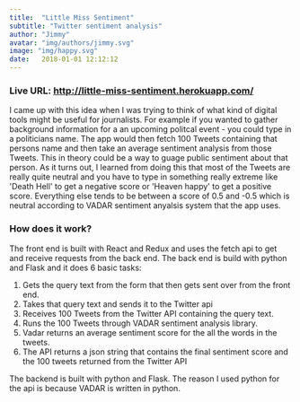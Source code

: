 ```yaml
---
title:  "Little Miss Sentiment"
subtitle: "Twitter sentiment analysis"
author: "Jimmy"
avatar: "img/authors/jimmy.svg"
image: "img/happy.svg"
date:   2018-01-01 12:12:12
---
```

### Live URL: <a  target="_blank" href="http://little-miss-sentiment.herokuapp.com/">http://little-miss-sentiment.herokuapp.com/</a> 


I came up with this idea when I was trying to think of what kind of digital tools might be useful for journalists. 
For example if you wanted to gather background information for a an upcoming politcal event - you could type in a  politicians name. The app would  then fetch 100 Tweets containing that persons name and then take an average sentiment analysis from those Tweets. This in theory could be a way to guage public sentiment about that person. As it turns out, I learned from doing this that most of the Tweets are really  quite neutral and you have to type in something really extreme like 'Death Hell' to get a negative score or 'Heaven happy' to get a positive score. Everything else tends to be between a score of 0.5 and -0.5 which is neutral according to VADAR sentiment anyalsis system that the app uses. 

### How does it work?
The front end is built with React and Redux and uses the fetch api to get and receive requests from the back end.
The back end is build with python and Flask and it does 6 basic tasks:

1. Gets the query text from the form that then gets  sent  over from the front end.
2. Takes that query text and sends it to the Twitter api
3. Receives 100 Tweets from the Twitter API containing the query text.
4. Runs the 100 Tweets through VADAR sentiment analysis library.
5. Vadar returns an average sentiment score for the all the words in the tweets.
6. The API returns a json string that contains the final sentiment score and the 100 tweets returned from the Twitter API

The backend is built with python and Flask. The reason I used python for the api is because VADAR is written in python.
